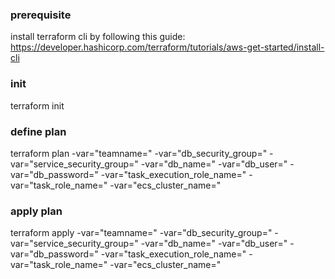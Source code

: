 ### prerequisite
install terraform cli by following this guide: https://developer.hashicorp.com/terraform/tutorials/aws-get-started/install-cli

### init
terraform init

### define plan
terraform plan -var="teamname=" -var="db_security_group=" -var="service_security_group=" -var="db_name=" -var="db_user=" -var="db_password=" -var="task_execution_role_name=" -var="task_role_name=" -var="ecs_cluster_name="

### apply plan
terraform apply -var="teamname=" -var="db_security_group=" -var="service_security_group=" -var="db_name=" -var="db_user=" -var="db_password=" -var="task_execution_role_name=" -var="task_role_name=" -var="ecs_cluster_name="